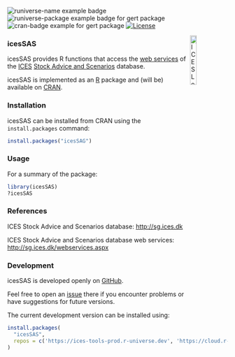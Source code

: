 ![runiverse-name example
badge](https://ices-tools-prod.r-universe.dev/badges/:name)
![runiverse-package example badge for gert
package](https://ices-tools-prod.r-universe.dev/badges/icesSAS)
![cran-badge example for gert
package](http://www.r-pkg.org/badges/version/icesSAS)
[![License](https://img.shields.io/badge/license-GPL%20\(%3E%3D%202\)-blue.svg)](https://www.gnu.org/licenses/gpl-3.0.en.html)

[<img align="right" alt="ICES Logo" width="17%" height="17%" src="http://ices.dk/_layouts/15/1033/images/icesimg/iceslogo.png">](http://ices.dk)

### icesSAS

icesSAS provides R functions that access the [web
services](http://sg.ices.dk/webservices.aspx) of the
[ICES](http://ices.dk) [Stock Advice and Scenarios](http://sg.ices.dk)
database.

icesSAS is implemented as an [R](https://www.r-project.org) package and
(will be) available on
[CRAN](https://cran.r-project.org/package=icesSAS).

### Installation

icesSAS can be installed from CRAN using the `install.packages` command:

``` r
install.packages("icesSAG")
```

### Usage

For a summary of the package:

``` r
library(icesSAS)
?icesSAS
```

### References

ICES Stock Advice and Scenarios database: <http://sg.ices.dk>

ICES Stock Advice and Scenarios database web services:
<http://sg.ices.dk/webservices.aspx>

### Development

icesSAS is developed openly on
[GitHub](https://github.com/ices-tools-prod/icesSAS).

Feel free to open an
[issue](https://github.com/ices-tools-prod/icesSAS/issues) there if you
encounter problems or have suggestions for future versions.

The current development version can be installed using:

``` r
install.packages(
  "icesSAS", 
  repos = c('https://ices-tools-prod.r-universe.dev', 'https://cloud.r-project.org')
)
```
